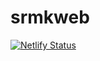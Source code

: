 # srmkweb
[![Netlify Status](https://api.netlify.com/api/v1/badges/fd152af0-b46c-4f5e-bdf6-47d31cce458c/deploy-status)](https://app.netlify.com/sites/srmk/deploys)
